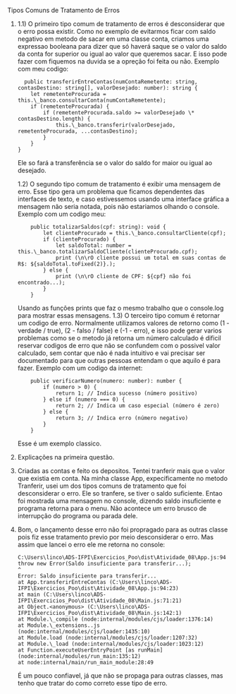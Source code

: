 Tipos Comuns de Tratamento de Erros

1.  
    1.1)
    O primeiro tipo comum de tratamento de erros é desconsiderar que o erro possa existir.
    Como no exemplo de evitarmos ficar com saldo negativo em metodo de sacar em uma classe conta, criamos uma expressao booleana para dizer que só
    haverá saque se o valor do saldo da conta for superior ou igual ao valor que queremos sacar. E isso pode fazer com fiquemos na duvida se a opreção foi feita ou não.
    Exemplo com meu codigo:

    ```
      public transferirEntreContas(numContaRemetente: string, contasDestino: string[], valorDesejado: number): string {
    	let remetenteProcurada = this.\_banco.consultarConta(numContaRemetente);
    	if (remetenteProcurada) {
    		if (remetenteProcurada.saldo >= valorDesejado \* contasDestino.length) {
    			this.\_banco.transferir(valorDesejado, remetenteProcurada, ...contasDestino);
    		}
    	}
    }
    ```

    Ele so fará a transferência se o valor do saldo for maior ou igual ao desejado.

    1.2)
    O segundo tipo comum de tratamento é exibir uma mensagem de erro.
    Esse tipo gera um problema que ficamos dependentes das interfaces de texto, e caso estivessemos usando uma interface gráfica a mensagem não seria notada, pois não estariamos olhando o console.
    Exemplo com um codigo meu:

    ```
        public totalizarSaldos(cpf: string): void {
            let clienteProcurado = this.\_banco.consultarCliente(cpf);
            if (clienteProcurado) {
                let saldoTotal: number = this.\_banco.totalizarSaldoCliente(clienteProcurado.cpf);
                print (\n\rO cliente possui um total em suas contas de R$: ${saldoTotal.toFixed(2)}.);
            } else {
                print (\n\rO cliente de CPF: ${cpf} não foi encontrado...);
            }
        }
    ```

    Usando as funçôes prints que faz o mesmo trabalho que o console.log para mostrar essas mensagens.
    1.3)
    O terceiro tipo comum é retornar um codigo de erro.
    Normalmente utilizamos valores de retorno como (1 - verdade / true), (2 - falso / false) e (-1 - erro), e isso pode gerar varios problemas como
    se o metodo já retorna um número calculado é dificil reservar codigos de erro que não se confundem com o possivel valor calculado, sem contar que
    não é nada intuitivo e vai precisar ser documentado para que outras pessoas entendam o que aquilo é para fazer.
    Exemplo com um codigo da internet: 

    ```
        public verificarNumero(numero: number): number {
            if (numero > 0) {
                return 1; // Indica sucesso (número positivo)
            } else if (numero === 0) {
                return 2; // Indica um caso especial (número é zero)
            } else {
                return 3; // Indica erro (número negativo)
            }
        }
    ```
    Esse é um exemplo classico.

2.  Explicações na primeira questão.

3.  Criadas as contas e feito os depositos. Tentei tranferir mais que o valor que existia em conta. Na minha classe App, expecificamente no metodo
    Tranferir, usei um dos tipos comuns de tratamento que foi desconsiderar o erro. Ele so tranfere, se tiver o saldo suficiente. Entao foi mostrada uma mensagem no console, dizendo saldo insuficiente e programa retorna para o menu. Não acontece um erro brusco de interrupção do programa ou parada dele.

4.  Bom, o lançamento desse erro não foi propragado para as outras classe pois fiz esse tratamento previo por meio desconsiderar o erro. Mas assim que     lancei o erro ele me retorna no console:
    ```
    C:\Users\linco\ADS-IFPI\Exercicios_Poo\dist\Atividade_08\App.js:94
    throw new Error(Saldo insuficiente para transferir...);
    ^
    Error: Saldo insuficiente para transferir...
    at App.transferirEntreContas (C:\Users\linco\ADS-IFPI\Exercicios_Poo\dist\Atividade_08\App.js:94:23)
    at main (C:\Users\linco\ADS-IFPI\Exercicios_Poo\dist\Atividade_08\Main.js:71:21)
    at Object.<anonymous> (C:\Users\linco\ADS-IFPI\Exercicios_Poo\dist\Atividade_08\Main.js:142:1)
    at Module.\_compile (node:internal/modules/cjs/loader:1376:14)
    at Module.\_extensions..js (node:internal/modules/cjs/loader:1435:10)
    at Module.load (node:internal/modules/cjs/loader:1207:32)
    at Module.\_load (node:internal/modules/cjs/loader:1023:12)
    at Function.executeUserEntryPoint [as runMain] (node:internal/modules/run_main:135:12)
    at node:internal/main/run_main_module:28:49
    ```
    É um pouco confiavel, já que não se propaga para outras classes, mas tenho que tratar do como correto esse tipo de erro.
